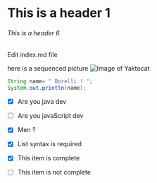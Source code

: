 # This is a header 1
###### This is a header 6

Edit index.md file 

here is a sequenced picture
![Image of Yaktocat](https://octodex.github.com/images/yaktocat.png)

``` java
String name= " Borelli ! ";
System.out.println(name);
```

- [x] Are you java dev
- [ ] Are you javaScript dev
- [x] Men ? 

- [x] List syntax is required
- [x] This item is complete
- [ ] This item is not complete
